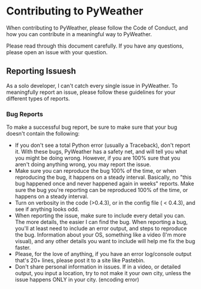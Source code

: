 # Contributing to PyWeather

When contributing to PyWeather, please follow the Code of Conduct, and how you can contribute in a meaningful way to PyWeather.

Please read through this document carefully. If you have any questions, please open an issue with your question.

## Reporting Issuesh
As a solo developer, I can't catch every single issue in PyWeather. To meaningfully report an issue, please follow these guidelines for your different types of reports.

### Bug Reports
To make a successful bug report, be sure to make sure that your bug doesn't contain the following:
* If you don't see a total Python error (usually a Traceback), don't report it. With these bugs, PyWeather has a safety net, and will tell you what you might be doing wrong. However, if you are 100% sure that you aren't doing anything wrong, you may report the issue.
* Make sure you can reproduce the bug 100% of the time, or when reproducing the bug, it happens on a steady interval. Basically, no "this bug happened once and never happened again in weeks" reports. Make sure the bug you're reporting can be reproduced 100% of the time, or happens on a steady interval.
* Turn on verbosity in the code (>0.4.3), or in the config file ( < 0.4.3), and see if anything looks odd.
* When reporting the issue, make sure to include every detail you can. The more details, the easier I can find the bug. When reporting a bug, you'll at least need to include an error output, and steps to reproduce the bug. Information about your OS, something like a video (I'm more visual), and any other details you want to include will help me fix the bug faster.
* Please, for the love of anything, if you have an error log/console output that's 20+ lines, please post it to a site like Pastebin.
* Don't share personal information in issues. If in a video, or detailed output, you input a location, try to not make it your own city, unless the issue happens ONLY in your city. (encoding error)
